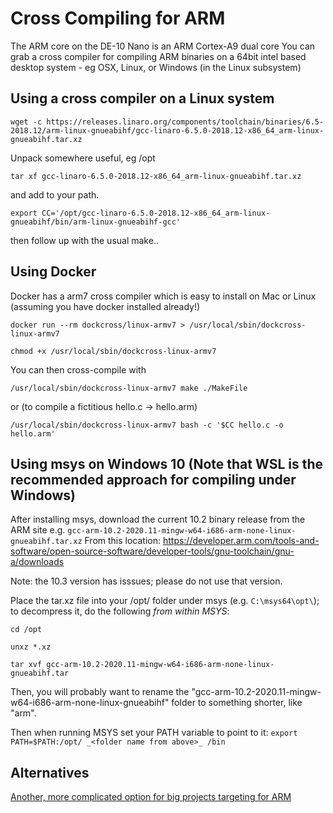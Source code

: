 # Cross Compiling for ARM

The ARM core on the DE-10 Nano is an ARM Cortex-A9 dual core
You can grab a cross compiler for compiling ARM binaries on a 64bit intel based desktop system - eg OSX, Linux, or Windows (in the Linux subsystem)


## Using a cross compiler on a Linux system
`wget -c https://releases.linaro.org/components/toolchain/binaries/6.5-2018.12/arm-linux-gnueabihf/gcc-linaro-6.5.0-2018.12-x86_64_arm-linux-gnueabihf.tar.xz`

Unpack somewhere useful, eg /opt

`tar xf gcc-linaro-6.5.0-2018.12-x86_64_arm-linux-gnueabihf.tar.xz`

and add to your path.

`export CC='/opt/gcc-linaro-6.5.0-2018.12-x86_64_arm-linux-gnueabihf/bin/arm-linux-gnueabihf-gcc'`

then follow up with the usual make..

## Using Docker
Docker has a arm7 cross compiler which is easy to install on Mac or Linux (assuming you have docker installed already!)

`docker run --rm dockcross/linux-armv7 > /usr/local/sbin/dockcross-linux-armv7`

`chmod +x /usr/local/sbin/dockcross-linux-armv7`

You can then cross-compile with 

`/usr/local/sbin/dockcross-linux-armv7 make ./MakeFile`

or (to compile a fictitious hello.c -> hello.arm)

`/usr/local/sbin/dockcross-linux-armv7 bash -c '$CC hello.c -o hello.arm'`
 

## Using msys on Windows 10  (Note that WSL is the recommended approach for compiling under Windows)
After installing msys, download the current 10.2 binary release from the ARM site e.g.
`gcc-arm-10.2-2020.11-mingw-w64-i686-arm-none-linux-gnueabihf.tar.xz`
From this location:
https://developer.arm.com/tools-and-software/open-source-software/developer-tools/gnu-toolchain/gnu-a/downloads

Note: the 10.3 version has isssues; please do not use that version.

Place the tar.xz file into your /opt/ folder under msys (e.g. `C:\msys64\opt\`); to decompress it, do the following *from within MSYS*:

`cd /opt`

`unxz *.xz`

`tar xvf gcc-arm-10.2-2020.11-mingw-w64-i686-arm-none-linux-gnueabihf.tar`

Then, you will probably want to rename the "gcc-arm-10.2-2020.11-mingw-w64-i686-arm-none-linux-gnueabihf" folder to something shorter, like "arm".

Then when running MSYS set your PATH variable to point to it:
`export PATH=$PATH:/opt/ _<folder name from above>_ /bin`

## Alternatives
[Another, more complicated option for big projects targeting for ARM](Native-ARMv7-Toolchain-on-x86-64)
